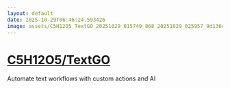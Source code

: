 ```yaml
---
layout: default
date: 2025-10-29T06:46:24.593426
image: assets/C5H12O5_TextGO_20251029_015749_868_20251029_025957_9d136c--20251029T040056858--cropped.png
---
```


# [C5H12O5/TextGO](https://github.com/C5H12O5/TextGO/)

Automate text workflows with custom actions and AI
